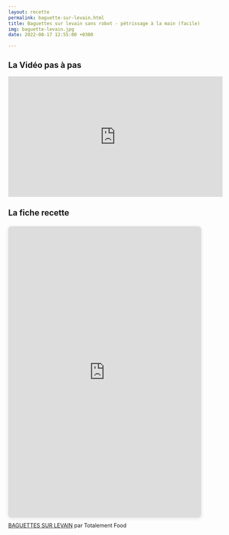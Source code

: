 ```yaml
---
layout: recette
permalink: baguette-sur-levain.html
title: Baguettes sur levain sans robot - pétrissage à la main (facile)
img: baguette-levain.jpg
date: 2022-08-17 12:55:00 +0300

---
```



## La Vidéo pas à pas

<iframe width="560" height="315" src="https://www.youtube.com/embed/26wacTBN3R0" title="YouTube video player" frameborder="0" allow="accelerometer; autoplay; clipboard-write; encrypted-media; gyroscope; picture-in-picture" allowfullscreen></iframe>

## La fiche recette

<div style="position: relative; width: 100%; height: 0; padding-top: 141.4286%;
 padding-bottom: 48px; box-shadow: 0 2px 8px 0 rgba(63,69,81,0.16); margin-top: 1.6em; margin-bottom: 0.9em; overflow: hidden;
 border-radius: 8px; will-change: transform;">
  <iframe loading="lazy" style="position: absolute; width: 100%; height: 100%; top: 0; left: 0; border: none; padding: 0;margin: 0;"
    src="https:&#x2F;&#x2F;www.canva.com&#x2F;design&#x2F;DAFIRs6jKB0&#x2F;view?embed" allowfullscreen="allowfullscreen" allow="fullscreen">
  </iframe>
</div>
<a href="https:&#x2F;&#x2F;www.canva.com&#x2F;design&#x2F;DAFIRs6jKB0&#x2F;view?utm_content=DAFIRs6jKB0&amp;utm_campaign=designshare&amp;utm_medium=embeds&amp;utm_source=link" target="_blank" rel="noopener">BAGUETTES SUR LEVAIN</a> par Totalement Food